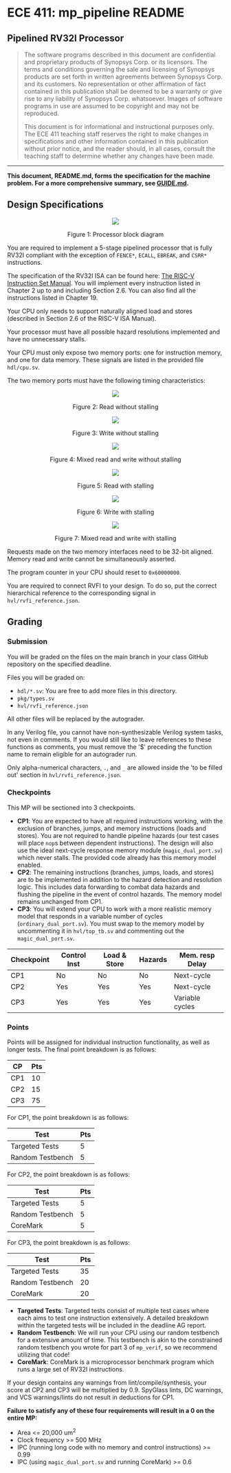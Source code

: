 # ECE 411: mp_pipeline README

## Pipelined RV32I Processor

> The software programs described in this document are confidential
> and proprietary products of Synopsys Corp. or its licensors. The
> terms and conditions governing the sale and licensing of Synopsys
> products are set forth in written agreements between Synopsys Corp.
> and its customers. No representation or other affirmation of fact
> contained in this publication shall be deemed to be a warranty or
> give rise to any liability of Synopsys Corp. whatsoever. Images of
> software programs in use are assumed to be copyright and may not be
> reproduced.
> 
> This document is for informational and instructional purposes only.
> The ECE 411 teaching staff reserves the right to make changes in
> specifications and other information contained in this publication
> without prior notice, and the reader should, in all cases, consult
> the teaching staff to determine whether any changes have been made.

---

**This document, README.md, forms the specification for the machine
problem. For a more comprehensive summary, see [GUIDE.md](./GUIDE.md).**

## Design Specifications

<p align="center">
  <img src="doc/images/pipeline_stages.svg"/>
  <p align="center">Figure 1: Processor block diagram</p>
</p>

You are required to implement a 5-stage pipelined processor that is fully RV32I
compliant with the exception of `FENCE*`, `ECALL`, `EBREAK`, and `CSRR*` instructions.

The specification of the RV32I ISA can be found here:
[The RISC-V Instruction Set Manual](https://riscv.org/wp-content/uploads/2017/05/riscv-spec-v2.2.pdf).
You will implement every instruction listed in Chapter 2 up to and including Section 2.6.
You can also find all the instructions listed in Chapter 19.

Your CPU only needs to support naturally aligned load and stores (described in Section 2.6 of the RISC-V ISA Manual).

Your processor must have all possible hazard resolutions implemented and have no unnecessary stalls. 

Your CPU must only expose two memory ports: one for instruction memory, and one for data memory.
These signals are listed in the provided file `hdl/cpu.sv`.

The two memory ports must have the following timing characteristics:

<p align="center">
  <img src="doc/images/mem_read_wo_stall.svg"/>
  <p align="center">Figure 2: Read without stalling</p>
</p>

<p align="center">
  <img src="doc/images/mem_write_wo_stall.svg"/>
  <p align="center">Figure 3: Write without stalling</p>
</p>

<p align="center">
  <img src="doc/images/mem_mixed_wo_stall.svg"/>
  <p align="center">Figure 4: Mixed read and write without stalling</p>
</p>

<p align="center">
  <img src="doc/images/mem_read_w_stall.svg"/>
  <p align="center">Figure 5: Read with stalling</p>
</p>

<p align="center">
  <img src="doc/images/mem_write_w_stall.svg"/>
  <p align="center">Figure 6: Write with stalling</p>
</p>

<p align="center">
  <img src="doc/images/mem_mixed_w_stall.svg"/>
  <p align="center">Figure 7: Mixed read and write with stalling</p>
</p>

Requests made on the two memory interfaces need to be 32-bit aligned.
Memory read and write cannot be simultaneously asserted.

The program counter in your CPU should reset to `0x60000000`.

You are required to connect RVFI to your design. To do so,
put the correct hierarchical reference to the corresponding signal in `hvl/rvfi_reference.json`. 

## Grading

### Submission
You will be graded on the files on the main branch in your class GitHub repository on the specified deadline.

Files you will be graded on:
- `hdl/*.sv`: You are free to add more files in this directory.
- `pkg/types.sv`
- `hvl/rvfi_reference.json`

All other files will be replaced by the autograder.

In any Verilog file, you cannot have non-synthesizable Verilog system tasks, not even in comments.
If you would still like to leave references to these functions as comments,
you must remove the '$' preceding the function name to remain eligible for an autograder run.

Only alpha-numerical characters, `.`, and `_` are allowed inside the 'to be filled out' section in `hvl/rvfi_reference.json`.

### Checkpoints
This MP will be sectioned into 3 checkpoints.  

- **CP1**: You are expected to have all required instructions working,
  with the exclusion of branches, jumps, and memory instructions (loads and stores).
  You are not required to handle pipeline hazards (our test cases will place `nop`s between dependent instructions). The design will also use the ideal next-cycle response memory module
 (`magic_dual_port.sv`) which never stalls. The provided code already has this memory model enabled.
- **CP2**: The remaining instructions (branches, jumps, loads, and stores) are to be implemented in addition to the hazard detection 
  and resolution logic. This includes data forwarding to combat data hazards and flushing the pipeline in the event of control hazards.
  The memory model remains unchanged from CP1.
- **CP3**: You will extend your CPU to work with a more realistic memory model
  that responds in a variable number of cycles (`ordinary_dual_port.sv`). You must swap to the memory model by
  uncommenting it in `hvl/top_tb.sv` and commenting out the `magic_dual_port.sv`.

| Checkpoint | Control Inst | Load & Store | Hazards | Mem. resp Delay |
|------------|--------------|--------------|---------|-----------------|
| CP1        | No           | No           | No      | Next-cycle      |
| CP2        | Yes          | Yes          | Yes     | Next-cycle      |
| CP3        | Yes          | Yes          | Yes     | Variable cycles |

### Points
Points will be assigned for individual instruction functionality, as well as longer tests. The final point breakdown is as follows:

| CP   | Pts |
|------|-----|
| CP1  | 10  |
| CP2  | 15  |
| CP3  | 75  |

For CP1, the point breakdown is as follows:

|     Test        | Pts |
|-----------------|-----|
| Targeted Tests  | 5   |
| Random Testbench| 5   |

For CP2, the point breakdown is as follows:

|     Test        | Pts |
|-----------------|-----|
| Targeted Tests  | 5   |
| Random Testbench| 5   |
| CoreMark        | 5   |

For CP3, the point breakdown is as follows:

|     Test        | Pts |
|-----------------|-----|
| Targeted Tests  | 35  |
| Random Testbench| 20  |
| CoreMark        | 20  |

- **Targeted Tests**: Targeted tests consist of multiple test cases where each aims to test one instruction extensively.
  A detailed breakdown within the targeted tests will be included in the deadline AG report.
- **Random Testbench**: We will run your CPU using our random testbench for a extensive amount of time. This testbench is 
  akin to the constrained random testbench you wrote for part 3 of `mp_verif`, so we recommend utilizing that code!
- **CoreMark**: CoreMark is a microprocessor benchmark program which runs a large set of RV32I instructions.

If your design contains any warnings from lint/compile/synthesis, your score at CP2 and CP3 will be multiplied by 0.9.
SpyGlass lints, DC warnings, and VCS warnings/lints do not result in deductions for CP1.

**Failure to satisfy any of these four requirements will result in a 0 on the entire MP:**
- Area <= 20,000 um<sup>2</sup>
- Clock frequency >= 500 MHz
- IPC (running long code with no memory and control instructions) >= 0.99
- IPC (using `magic_dual_port.sv` and running CoreMark) >= 0.6

